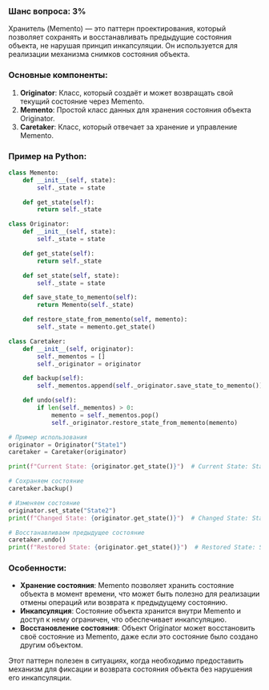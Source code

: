 ### Шанс вопроса: 3%

Хранитель (Memento) — это паттерн проектирования, который позволяет сохранять и восстанавливать предыдущие состояния объекта, не нарушая принцип инкапсуляции. Он используется для реализации механизма снимков состояния объекта.

### Основные компоненты:
1. **Originator**: Класс, который создаёт и может возвращать свой текущий состояние через Memento.
2. **Memento**: Простой класс данных для хранения состояния объекта Originator.
3. **Caretaker**: Класс, который отвечает за хранение и управление Memento.

### Пример на Python:

```python
class Memento:
    def __init__(self, state):
        self._state = state

    def get_state(self):
        return self._state

class Originator:
    def __init__(self, state):
        self._state = state

    def get_state(self):
        return self._state

    def set_state(self, state):
        self._state = state

    def save_state_to_memento(self):
        return Memento(self._state)

    def restore_state_from_memento(self, memento):
        self._state = memento.get_state()

class Caretaker:
    def __init__(self, originator):
        self._mementos = []
        self._originator = originator

    def backup(self):
        self._mementos.append(self._originator.save_state_to_memento())

    def undo(self):
        if len(self._mementos) > 0:
            memento = self._mementos.pop()
            self._originator.restore_state_from_memento(memento)

# Пример использования
originator = Originator("State1")
caretaker = Caretaker(originator)

print(f"Current State: {originator.get_state()}")  # Current State: State1

# Сохраняем состояние
caretaker.backup()

# Изменяем состояние
originator.set_state("State2")
print(f"Changed State: {originator.get_state()}")  # Changed State: State2

# Восстанавливаем предыдущее состояние
caretaker.undo()
print(f"Restored State: {originator.get_state()}")  # Restored State: State1
```

### Особенности:
- **Хранение состояния**: Memento позволяет хранить состояние объекта в момент времени, что может быть полезно для реализации отмены операций или возврата к предыдущему состоянию.
- **Инкапсуляция**: Состояние объекта хранится внутри Memento и доступ к нему ограничен, что обеспечивает инкапсуляцию.
- **Восстановление состояния**: Объект Originator может восстановить своё состояние из Memento, даже если это состояние было создано другим объектом.

Этот паттерн полезен в ситуациях, когда необходимо предоставить механизм для фиксации и возврата состояния объекта без нарушения его инкапсуляции.